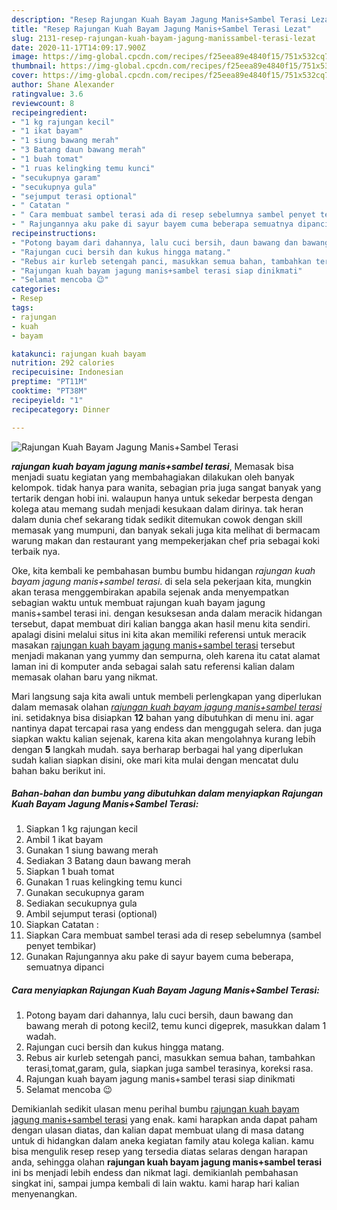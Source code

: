 ```yaml
---
description: "Resep Rajungan Kuah Bayam Jagung Manis+Sambel Terasi Lezat"
title: "Resep Rajungan Kuah Bayam Jagung Manis+Sambel Terasi Lezat"
slug: 2131-resep-rajungan-kuah-bayam-jagung-manissambel-terasi-lezat
date: 2020-11-17T14:09:17.900Z
image: https://img-global.cpcdn.com/recipes/f25eea89e4840f15/751x532cq70/rajungan-kuah-bayam-jagung-manissambel-terasi-foto-resep-utama.jpg
thumbnail: https://img-global.cpcdn.com/recipes/f25eea89e4840f15/751x532cq70/rajungan-kuah-bayam-jagung-manissambel-terasi-foto-resep-utama.jpg
cover: https://img-global.cpcdn.com/recipes/f25eea89e4840f15/751x532cq70/rajungan-kuah-bayam-jagung-manissambel-terasi-foto-resep-utama.jpg
author: Shane Alexander
ratingvalue: 3.6
reviewcount: 8
recipeingredient:
- "1 kg rajungan kecil"
- "1 ikat bayam"
- "1 siung bawang merah"
- "3 Batang daun bawang merah"
- "1 buah tomat"
- "1 ruas kelingking temu kunci"
- "secukupnya garam"
- "secukupnya gula"
- "sejumput terasi optional"
- " Catatan "
- " Cara membuat sambel terasi ada di resep sebelumnya sambel penyet tembikar"
- " Rajungannya aku pake di sayur bayem cuma beberapa semuatnya dipanci"
recipeinstructions:
- "Potong bayam dari dahannya, lalu cuci bersih, daun bawang dan bawang merah di potong kecil2, temu kunci digeprek, masukkan dalam 1 wadah."
- "Rajungan cuci bersih dan kukus hingga matang."
- "Rebus air kurleb setengah panci, masukkan semua bahan, tambahkan terasi,tomat,garam, gula, siapkan juga sambel terasinya, koreksi rasa."
- "Rajungan kuah bayam jagung manis+sambel terasi siap dinikmati"
- "Selamat mencoba 😉"
categories:
- Resep
tags:
- rajungan
- kuah
- bayam

katakunci: rajungan kuah bayam 
nutrition: 292 calories
recipecuisine: Indonesian
preptime: "PT11M"
cooktime: "PT38M"
recipeyield: "1"
recipecategory: Dinner

---
```



![Rajungan Kuah Bayam Jagung Manis+Sambel Terasi](https://img-global.cpcdn.com/recipes/f25eea89e4840f15/751x532cq70/rajungan-kuah-bayam-jagung-manissambel-terasi-foto-resep-utama.jpg)

<b><i>rajungan kuah bayam jagung manis+sambel terasi</i></b>, Memasak bisa menjadi suatu kegiatan yang membahagiakan dilakukan oleh banyak kelompok. tidak hanya para wanita, sebagian pria juga sangat banyak yang tertarik dengan hobi ini. walaupun hanya untuk sekedar berpesta dengan kolega atau memang sudah menjadi kesukaan dalam dirinya. tak heran dalam dunia chef sekarang tidak sedikit ditemukan cowok dengan skill memasak yang mumpuni, dan banyak sekali juga kita melihat di bermacam warung makan dan restaurant yang mempekerjakan chef pria sebagai koki terbaik nya.



Oke, kita kembali ke pembahasan bumbu bumbu hidangan <i>rajungan kuah bayam jagung manis+sambel terasi</i>. di sela sela pekerjaan kita, mungkin akan terasa menggembirakan apabila sejenak anda menyempatkan sebagian waktu untuk membuat rajungan kuah bayam jagung manis+sambel terasi ini. dengan kesuksesan anda dalam meracik hidangan tersebut, dapat membuat diri kalian bangga akan hasil menu kita sendiri. apalagi disini melalui situs ini kita akan memiliki referensi untuk meracik masakan <u>rajungan kuah bayam jagung manis+sambel terasi</u> tersebut menjadi makanan yang yummy dan sempurna, oleh karena itu catat alamat laman ini di komputer anda sebagai salah satu referensi kalian dalam memasak olahan baru yang nikmat.


Mari langsung saja kita awali untuk membeli perlengkapan yang diperlukan dalam memasak olahan <u><i>rajungan kuah bayam jagung manis+sambel terasi</i></u> ini. setidaknya bisa disiapkan <b>12</b> bahan yang dibutuhkan di menu ini. agar nantinya dapat tercapai rasa yang endess dan menggugah selera. dan juga siapkan waktu kalian sejenak, karena kita akan mengolahnya kurang lebih dengan <b>5</b> langkah mudah. saya berharap berbagai hal yang diperlukan sudah kalian siapkan disini, oke mari kita mulai dengan mencatat dulu bahan baku berikut ini.

<!--inarticleads1-->

##### Bahan-bahan dan bumbu yang dibutuhkan dalam menyiapkan Rajungan Kuah Bayam Jagung Manis+Sambel Terasi:

1. Siapkan 1 kg rajungan kecil
1. Ambil 1 ikat bayam
1. Gunakan 1 siung bawang merah
1. Sediakan 3 Batang daun bawang merah
1. Siapkan 1 buah tomat
1. Gunakan 1 ruas kelingking temu kunci
1. Gunakan secukupnya garam
1. Sediakan secukupnya gula
1. Ambil sejumput terasi (optional)
1. Siapkan  Catatan :
1. Siapkan  Cara membuat sambel terasi ada di resep sebelumnya (sambel penyet tembikar)
1. Gunakan  Rajungannya aku pake di sayur bayem cuma beberapa, semuatnya dipanci




<!--inarticleads2-->

##### Cara menyiapkan Rajungan Kuah Bayam Jagung Manis+Sambel Terasi:

1. Potong bayam dari dahannya, lalu cuci bersih, daun bawang dan bawang merah di potong kecil2, temu kunci digeprek, masukkan dalam 1 wadah.
1. Rajungan cuci bersih dan kukus hingga matang.
1. Rebus air kurleb setengah panci, masukkan semua bahan, tambahkan terasi,tomat,garam, gula, siapkan juga sambel terasinya, koreksi rasa.
1. Rajungan kuah bayam jagung manis+sambel terasi siap dinikmati
1. Selamat mencoba 😉




Demikianlah sedikit ulasan menu perihal bumbu <u>rajungan kuah bayam jagung manis+sambel terasi</u> yang enak. kami harapkan anda dapat paham dengan ulasan diatas, dan kalian dapat membuat ulang di masa datang untuk di hidangkan dalam aneka kegiatan family atau kolega kalian. kamu bisa mengulik resep resep yang tersedia diatas selaras dengan harapan anda, sehingga olahan <b>rajungan kuah bayam jagung manis+sambel terasi</b> ini bs menjadi lebih endess dan nikmat lagi. demikianlah pembahasan singkat ini, sampai jumpa kembali di lain waktu. kami harap hari kalian menyenangkan.
